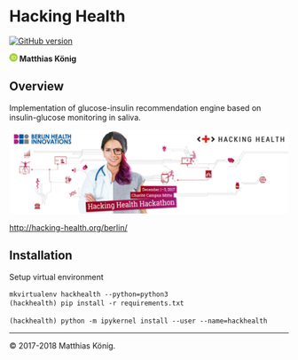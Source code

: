 # Hacking Health

[![GitHub version](https://badge.fury.io/gh/matthiaskoenig%2Fhacking_health.svg)](https://badge.fury.io/gh/matthiaskoenig%2Fhacking_health)

<b><a href="https://orcid.org/0000-0003-1725-179X" title="0000-0003-1725-179X"><img src="./docs/images/orcid.png" height="15"/></a> Matthias König</b>
## Overview
Implementation of glucose-insulin recommendation engine based on insulin-glucose monitoring in saliva.

<img src="./docs/images/hacking_health.jpg"/>

http://hacking-health.org/berlin/

## Installation
Setup virtual environment
```
mkvirtualenv hackhealth --python=python3
(hackhealth) pip install -r requirements.txt

(hackhealth) python -m ipykernel install --user --name=hackhealth
```

----
&copy; 2017-2018 Matthias König.
